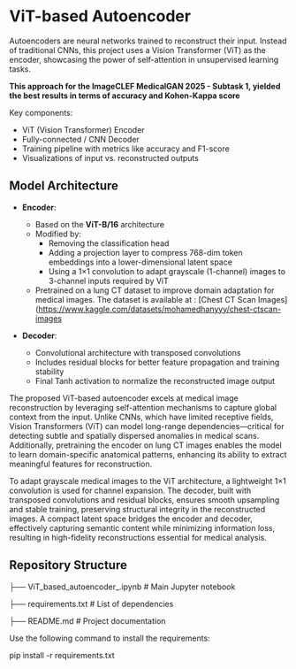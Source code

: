 # ViT-based Autoencoder
Autoencoders are neural networks trained to reconstruct their input. Instead of traditional CNNs, this project uses a Vision Transformer (ViT) as the encoder, showcasing the power of self-attention in unsupervised learning tasks.

**This approach for the ImageCLEF MedicalGAN 2025 - Subtask 1, yielded the best results in terms of accuracy and Kohen-Kappa score**

Key components:
- ViT (Vision Transformer) Encoder 
- Fully-connected / CNN Decoder
- Training pipeline with metrics like accuracy and F1-score
- Visualizations of input vs. reconstructed outputs

## Model Architecture

- **Encoder**:
  - Based on the **ViT-B/16** architecture
  - Modified by:
    - Removing the classification head
    - Adding a projection layer to compress 768-dim token embeddings into a lower-dimensional latent space
    - Using a 1×1 convolution to adapt grayscale (1-channel) images to 3-channel inputs required by ViT
  - Pretrained on a lung CT dataset to improve domain adaptation for medical images. The dataset is available at : [Chest CT Scan Images](https://www.kaggle.com/datasets/mohamedhanyyy/chest-ctscan-images

- **Decoder**:
  - Convolutional architecture with transposed convolutions
  - Includes residual blocks for better feature propagation and training stability
  - Final Tanh activation to normalize the reconstructed image output
 
The proposed ViT-based autoencoder excels at medical image reconstruction by leveraging self-attention mechanisms to capture global context from the input. Unlike CNNs, which have limited receptive fields, Vision Transformers (ViT) can model long-range dependencies—critical for detecting subtle and spatially dispersed anomalies in medical scans. Additionally, pretraining the encoder on lung CT images enables the model to learn domain-specific anatomical patterns, enhancing its ability to extract meaningful features for reconstruction.

To adapt grayscale medical images to the ViT architecture, a lightweight 1×1 convolution is used for channel expansion. The decoder, built with transposed convolutions and residual blocks, ensures smooth upsampling and stable training, preserving structural integrity in the reconstructed images. A compact latent space bridges the encoder and decoder, effectively capturing semantic content while minimizing information loss, resulting in high-fidelity reconstructions essential for medical analysis.

## Repository Structure
├── ViT_based_autoencoder_.ipynb # Main Jupyter notebook

├── requirements.txt # List of dependencies

├── README.md # Project documentation

Use the following command to install the requirements:

pip install -r requirements.txt


